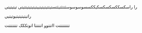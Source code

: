 را
راسکسککسکسکسکیککسسوسوسوسثتتثتیثتستیتتیتیتیتییتیتیتیتیتتیتی
تیتیتیتی

راتیتیتیتیتیوتیتیی

تتتتتتتتت
ااتتتوو
اتتتتتا
اتوتککک
تتتتتتتت
